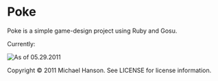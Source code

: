 # Poke

Poke is a simple game-design project using Ruby and Gosu.

Currently:

![As of 05.29.2011](https://github.com/thePapacy/Poke/raw/master/screenshot.png)

Copyright © 2011 Michael Hanson. See LICENSE for license information.
